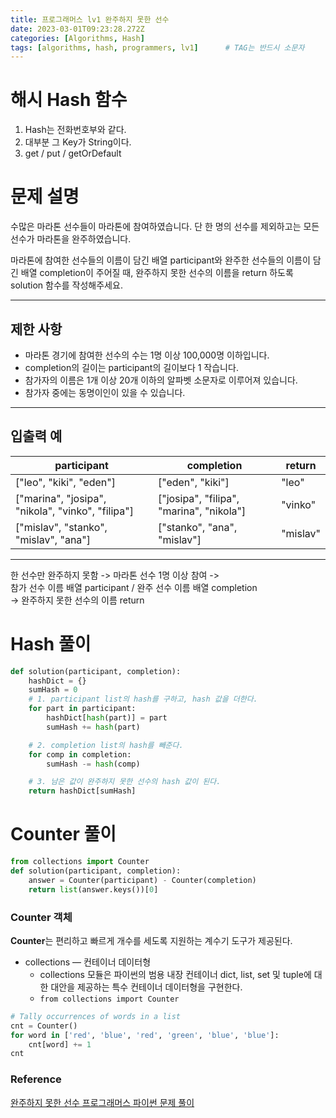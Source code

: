 ```yaml
---
title: 프로그래머스 lv1 완주하지 못한 선수
date: 2023-03-01T09:23:28.272Z
categories: [Algorithms, Hash]
tags: [algorithms, hash, programmers, lv1]		# TAG는 반드시 소문자
---
```


# 해시 Hash 함수
1. Hash는 전화번호부와 같다.
2. 대부분 그 Key가 String이다.
3. get / put / getOrDefault

# 문제 설명
수많은 마라톤 선수들이 마라톤에 참여하였습니다. 단 한 명의 선수를 제외하고는 모든 선수가 마라톤을 완주하였습니다.

마라톤에 참여한 선수들의 이름이 담긴 배열 participant와 완주한 선수들의 이름이 담긴 배열 completion이 주어질 때, 완주하지 못한 선수의 이름을 return 하도록 solution 함수를 작성해주세요.

---

## 제한 사항
* 마라톤 경기에 참여한 선수의 수는 1명 이상 100,000명 이하입니다.
* completion의 길이는 participant의 길이보다 1 작습니다.
* 참가자의 이름은 1개 이상 20개 이하의 알파벳 소문자로 이루어져 있습니다.
* 참가자 중에는 동명이인이 있을 수 있습니다.

---

## 입출력 예
|participant	|completion	|return|
|---------|---------|---------|
|["leo", "kiki", "eden"]|	["eden", "kiki"]	|"leo"|
|["marina", "josipa", "nikola", "vinko", "filipa"]	|["josipa", "filipa", "marina", "nikola"]|	"vinko"|
|["mislav", "stanko", "mislav", "ana"]	|["stanko", "ana", "mislav"]|	"mislav"|

---

한 선수만 완주하지 못함 -> 마라톤 선수 1명 이상 참여 ->   
참가 선수 이름 배열 participant / 완주 선수 이름 배열 completion  
->  완주하지 못한 선수의 이름 return

# Hash 풀이
```python
def solution(participant, completion):
    hashDict = {}
    sumHash = 0
    # 1. participant list의 hash를 구하고, hash 값을 더한다.
    for part in participant:
        hashDict[hash(part)] = part
        sumHash += hash(part)

    # 2. completion list의 hash를 빼준다.
    for comp in completion:
        sumHash -= hash(comp)

    # 3. 남은 값이 완주하지 못한 선수의 hash 값이 된다.
    return hashDict[sumHash]
```

# Counter 풀이
```python
from collections import Counter
def solution(participant, completion):
    answer = Counter(participant) - Counter(completion)
    return list(answer.keys())[0]
```

### Counter 객체
**Counter**는 편리하고 빠르게 개수를 세도록 지원하는 계수기 도구가 제공된다.
* collections — 컨테이너 데이터형
    * collections 모듈은 파이썬의 범용 내장 컨테이너 dict, list, set 및 tuple에 대한 대안을 제공하는 특수 컨테이너 데이터형을 구현한다.
    * `from collections import Counter`

```python
# Tally occurrences of words in a list
cnt = Counter()
for word in ['red', 'blue', 'red', 'green', 'blue', 'blue']:
    cnt[word] += 1
cnt
```

### Reference
[완주하지 못한 선수 프로그래머스 파이썬 문제 풀이](https://www.youtube.com/watch?v=cJ9xdW_hqR4)